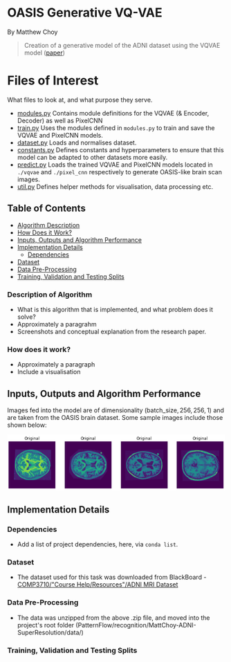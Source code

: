 # OASIS Generative VQ-VAE
By Matthew Choy
> Creation of a generative model of the ADNI dataset using the VQVAE model ([paper](arxiv.org/abs/1711.00937))

# Files of Interest
What files to look at, and what purpose they serve.
- [modules.py](https://github.com/MattPChoy/PatternFlow/blob/topic-recognition/recognition/MattChoy-VQVAE/modules.py) Contains module definitions for the VQVAE (& Encoder, Decoder) as well as PixelCNN
- [train.py](https://github.com/MattPChoy/PatternFlow/blob/topic-recognition/recognition/MattChoy-VQVAE/train.py) Uses the modules defined in `modules.py` to train and save the VQVAE and PixelCNN models.
- [dataset.py](https://github.com/MattPChoy/PatternFlow/blob/topic-recognition/recognition/MattChoy-VQVAE/dataset.py) Loads and normalises dataset.
- [constants.py](https://github.com/MattPChoy/PatternFlow/blob/topic-recognition/recognition/MattChoy-VQVAE/constants.py) Defines constants and hyperparameters to ensure that this model can be adapted to other datasets more easily.
- [predict.py](https://github.com/MattPChoy/PatternFlow/blob/topic-recognition/recognition/MattChoy-VQVAE/predict.py) Loads the trained VQVAE and PixelCNN models located in `./vqvae` and `./pixel_cnn` respectively to generate OASIS-like brain scan images.
- [util.py](https://github.com/MattPChoy/PatternFlow/blob/topic-recognition/recognition/MattChoy-VQVAE/util.py) Defines helper methods for visualisation, data processing etc.

## Table of Contents
- [Algorithm Description](#description-of-algorithm)
- [How Does it Work?](#how-does-it-work)
- [Inputs, Outputs and Algorithm Performance](#inputs-outputs-and-algorithm-performance)
- [Implementation Details](#implementation-details)
  - [Dependencies](#dependencies)
- [Dataset](#dataset)
- [Data Pre-Processing](#data-pre-processing)
- [Training, Validation and Testing Splits](#training-validation-and-testing-splits)

### Description of Algorithm
- What is this algorithm that is implemented, and what problem does it solve?
- Approximately a paragrahm
- Screenshots and conceptual explanation from the research paper.

### How does it work?
- Approximately a paragraph
- Include a visualisation

## Inputs, Outputs and Algorithm Performance
Images fed into the model are of dimensionality $(\text{batch\_size}, 256, 256, 1)$ and are taken from the OASIS brain dataset. Some sample images include those shown below:
<p align="center">
  <img style="width:60vw" src="./images/sample_inputs.png"/>
</p>

## Implementation Details
### Dependencies
- Add a list of project dependencies, here, via `conda list`.

### Dataset
- The dataset used for this task was downloaded from BlackBoard - [COMP3710/"Course Help/Resources"/ADNI MRI Dataset](https://cloudstor.aarnet.edu.au/plus/s/L6bbssKhUoUdTSI)
### Data Pre-Processing
- The data was unzipped from the above .zip file, and moved into the project's root folder (PatternFlow/recognition/MattChoy-ADNI-SuperResolution/data/)
### Training, Validation and Testing Splits
